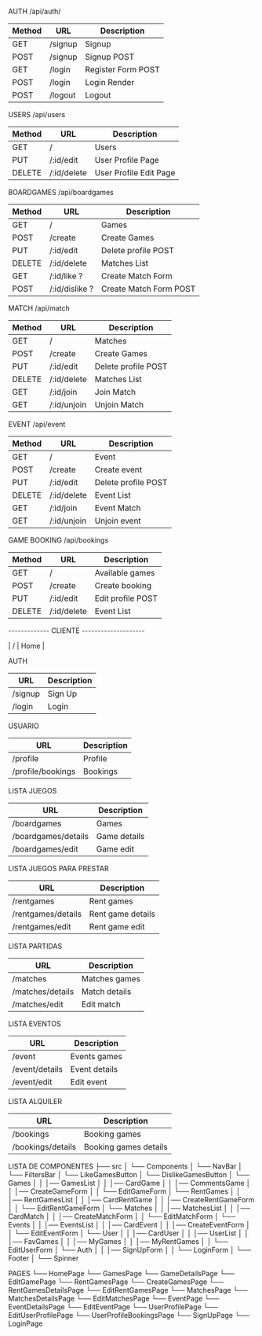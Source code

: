 AUTH /api/auth/

|  Method  | URL | Description |
| ------------- | ------------- | ------------- |
| GET  | /signup  | Signup  |
| POST  | /signup  | Signup POST  |
| GET  | /login  | Register Form POST  |
| POST  | /login  | Login Render  |
| POST  | /logout | Logout  |

USERS /api/users

|  Method  | URL | Description |
| ------------- | ------------- | ------------- |
| GET  | /  | Users  |
| PUT  | /:id/edit  | User Profile Page  |
| DELETE  | /:id/delete  | User Profile Edit Page  |

BOARDGAMES /api/boardgames

|  Method  | URL | Description |
| ------------- | ------------- | ------------- |
| GET  | /  | Games   |
| POST  | /create  | Create Games   |
| PUT | /:id/edit  | Delete profile POST  |
| DELETE  | /:id/delete  | Matches List  |
| GET  | /:id/like ? | Create Match Form  |
| POST | /:id/dislike ?  | Create Match Form POST  |

MATCH /api/match

|  Method  | URL | Description |
| ------------- | ------------- | ------------- |
| GET  | /  | Matches   |
| POST  | /create  | Create Games   |
| PUT | /:id/edit  | Delete profile POST  |
| DELETE  | /:id/delete  | Matches List  |
| GET | /:id/join  | Join Match |
| GET | /:id/unjoin  | Unjoin Match |

EVENT /api/event

|  Method  | URL | Description |
| ------------- | ------------- | ------------- |
| GET  | /  | Event   |
| POST  | /create  | Create event   |
| PUT | /:id/edit  | Delete profile POST  |
| DELETE  | /:id/delete  | Event List  |
| GET | /:id/join  | Event Match |
| GET | /:id/unjoin  | Unjoin event |


GAME BOOKING /api/bookings

|  Method  | URL | Description |
| ------------- | ------------- | ------------- |
| GET  | /  | Available games   |
| POST  | /create  | Create booking   |
| PUT | /:id/edit  | Edit profile POST  |
| DELETE  | /:id/delete  | Event List  |


------------- CLIENTE --------------------

| /  | Home   |

AUTH

| URL | Description |
| ------------- | ------------- |
| /signup  | Sign Up   |
| /login  | Login   |

USUARIO

| URL | Description |
| ------------- | ------------- |
| /profile  | Profile   |
| /profile/bookings  | Bookings   |

LISTA JUEGOS

| URL | Description |
| ------------- | ------------- |
| /boardgames  | Games   |
| /boardgames/details  | Game details   |
| /boardgames/edit  | Game edit   |

LISTA JUEGOS PARA PRESTAR

| URL | Description |
| ------------- | ------------- |
| /rentgames  | Rent games   |
| /rentgames/details  | Rent game details   |
| /rentgames/edit  | Rent game edit   |

LISTA PARTIDAS

| URL | Description |
| ------------- | ------------- |
| /matches  | Matches games   |
| /matches/details  | Match details   |
| /matches/edit  | Edit match    |

LISTA EVENTOS

| URL | Description |
| ------------- | ------------- |
| /event  | Events games   |
| /event/details  | Event details   |
| /event/edit  | Edit event   |

LISTA ALQUILER

| URL | Description |
| ------------- | ------------- |
| /bookings  | Booking games   |
| /bookings/details  | Booking games details   |



LISTA DE COMPONENTES
├── src
│    └── Components
│       └── NavBar
│       └── FiltersBar
│       └── LikeGamesButton
│       └── DislikeGamesButton
│       └── Games
│       │    │── GamesList
│       │    │── CardGame
│       │    │── CommentsGame
│       │    │── CreateGameForm
│       │    └── EditGameForm
│       └── RentGames
│       │    │── RentGamesList
│       │    │── CardRentGame
│       │    │── CreateRentGameForm
│       │    └── EditRentGameForm
│       └── Matches
│       │    │── MatchesList
│       │    │── CardMatch
│       │    │── CreateMatchForm
│       │    └── EditMatchForm
│       └── Events
│       │    │── EventsList
│       │    │── CardEvent
│       │    │── CreateEventForm
│       │    └── EditEventForm
│       └── User
│       │    │── CardUser
│       │    │── UserList
│       │    │── FavGames
│       │    │── MyGames
│       │    │── MyRentGames
│       │    └── EditUserForm
│       └── Auth
│       │    │── SignUpForm
│       │    └── LoginForm
│       └── Footer
│       └── Spinner


PAGES
  └── HomePage
  └── GamesPage 
  └── GameDetailsPage
  └── EditGamePage
  └── RentGamesPage
  └── CreateGamesPage
  └── RentGamesDetailsPage 
  └── EditRentGamesPage
  └── MatchesPage
  └── MatchesDetailsPage
  └── EditMatchesPage
  └── EventPage
  └── EventDetailsPage
  └── EditEventPage
  └── UserProfilePage
  └── EditUserProfilePage
  └── UserProfileBookingsPage
  └── SignUpPage
  └── LoginPage
